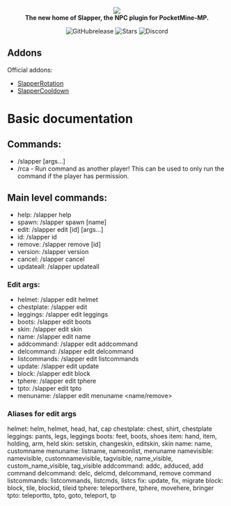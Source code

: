 <p align="center">
    <a href="https://github.com/Vecnavium/Slapper"><img src="https://github.com/Vecnavium/Slapper/blob/stable/icon.png"></img></a><br>
    <b>The new home of Slapper, the NPC plugin for PocketMine-MP.</b>
</p>

<p align="center">
    <img alt="GitHubrelease" src="https://img.shields.io/github/v/release/Vecnavium/Slapper?label=release&sort=semver">
      <img alt="Stars" src= "https://img.shields.io/github/stars/Vecnavium/Slapper?style=for-the-badge">
    <img href="https://discord.gg/6M9tGyWPjr"><img src="https://img.shields.io/discord/837701868649709568?label=discord&color=7289DA&logo=discord" alt="Discord" /></a>
</p>

## Addons

Official addons:
- [SlapperRotation](https://github.com/Vecnavium/SlapperRotation)
- [SlapperCooldown](https://github.com/Vecnavium/SlapperCooldown)



# Basic documentation

## Commands:

- /slapper [args...]
- /rca <player> <command> - Run command as another player! This can be used to only run the command if the player has permission.

## Main level commands:
- help: /slapper help
- spawn: /slapper spawn <type> [name]
- edit: /slapper edit [id] [args...]
- id: /slapper id
- remove: /slapper remove [id]
- version: /slapper version
- cancel: /slapper cancel
- updateall: /slapper updateall

### Edit args:
- helmet: /slapper edit <eid> helmet <id>
- chestplate: /slapper edit <eid> <id>
- leggings: /slapper edit <eid> leggings <id>
- boots: /slapper edit <eid> boots <id>
- skin: /slapper edit <eid> skin
- name: /slapper edit <eid> name <name>
- addcommand: /slapper edit <eid> addcommand <command>
- delcommand: /slapper edit <eid> delcommand <command>
- listcommands: /slapper edit <eid> listcommands
- update: /slapper edit <eid> update
- block: /slapper edit <eid> block <id>
- tphere: /slapper edit <eid> tphere
- tpto: /slapper edit <eid> tpto
- menuname: /slapper edit <eid> menuname <name/remove>
	
	
### Aliases for edit args
helmet: helm, helmet, head, hat, cap
chestplate: chest, shirt, chestplate
leggings: pants, legs, leggings
boots: feet, boots, shoes
item: hand, item, holding, arm, held
skin: setskin, changeskin, editskin, skin
name: name, customname
menuname: listname, nameonlist, menuname
namevisible: namevisible, customnamevisible, tagvisible, name_visible, custom_name_visible, tag_visible
addcommand: addc, adduced, add command
delcommand: delc, delcmd, delcommand, remove command
listcommands: listcommands, listcmds, listcs
fix: update, fix, migrate
block: block, tile, blockid, tileid
tphere: teleporthere, tphere, movehere, bringer
tpto: teleportto, tpto, goto, teleport, tp
